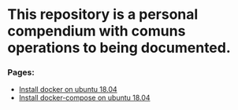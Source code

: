 # This repository is a personal compendium with comuns operations to being documented.

### Pages:
* [Install docker on ubuntu 18.04]()
* [Install docker-compose on ubuntu 18.04]()
